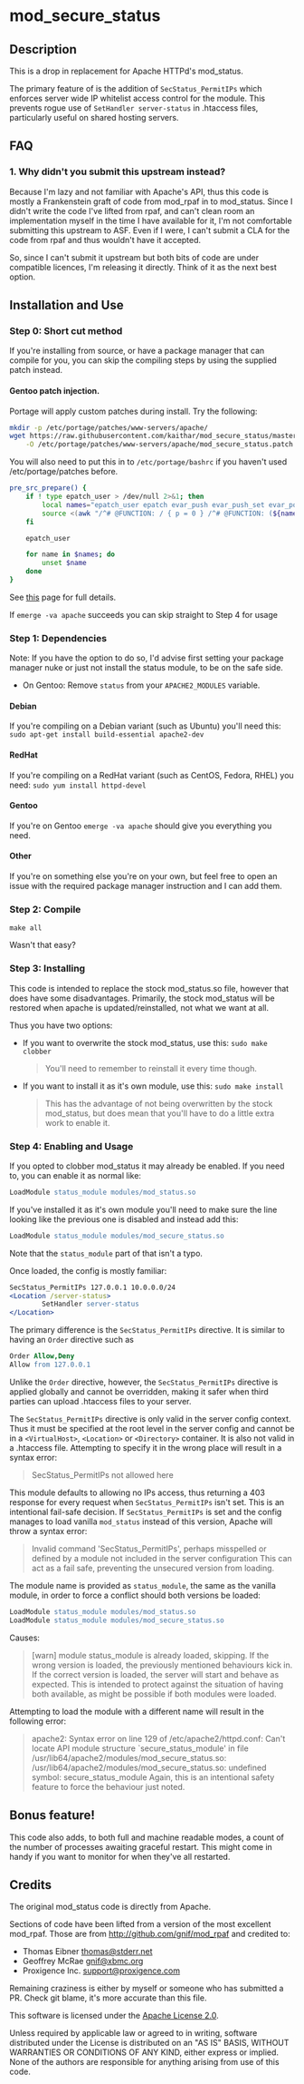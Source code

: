# mod_secure_status
## Description
This is a drop in replacement for Apache HTTPd's mod_status.

The primary feature of is the addition of `SecStatus_PermitIPs` which enforces
server wide IP whitelist access control for the module.  This prevents rogue
use of `SetHandler server-status` in .htaccess files, particularly useful on
shared hosting servers.

## FAQ
### 1. Why didn't you submit this upstream instead?
Because I'm lazy and not familiar with Apache's API, thus this code is mostly
a Frankenstein graft of code from mod_rpaf in to mod_status.
Since I didn't write the code I've lifted from rpaf, and can't clean room an
implementation myself in the time I have available for it, I'm not comfortable
submitting this upstream to ASF.  Even if I were, I can't submit a CLA for the
code from rpaf and thus wouldn't have it accepted.

So, since I can't submit it upstream but both bits of code are under compatible
licences, I'm releasing it directly.  Think of it as the next best option.

## Installation and Use
### Step 0: Short cut method
If you're installing from source, or have a package manager that can compile for
you, you can skip the compiling steps by using the supplied patch instead.

#### Gentoo patch injection.
Portage will apply custom patches during install.  Try the following:

```bash
mkdir -p /etc/portage/patches/www-servers/apache/
wget https://raw.githubusercontent.com/kaithar/mod_secure_status/master/mod_secure_status.patch \
    -O /etc/portage/patches/www-servers/apache/mod_secure_status.patch
```

You will also need to put this in to `/etc/portage/bashrc` if you haven't used
/etc/portage/patches before.
```bash
pre_src_prepare() {
    if ! type epatch_user > /dev/null 2>&1; then
        local names="epatch_user epatch evar_push evar_push_set evar_pop estack_push estack_pop"
        source <(awk "/^# @FUNCTION: / { p = 0 } /^# @FUNCTION: (${names// /|})\$/ { p = 1; } p { print  }" /usr/portage/eclass/eutils.eclass)
    fi

    epatch_user

    for name in $names; do
        unset $name
    done
}
```
See [this](http://wiki.gentoo.org/wiki//etc/portage/patches) page for full details.

If `emerge -va apache` succeeds you can skip straight to Step 4 for usage

### Step 1: Dependencies
Note: If you have the option to do so, I'd advise first setting your package
manager nuke or just not install the status module, to be on the safe side.

- On Gentoo: Remove `status` from your `APACHE2_MODULES` variable.

#### Debian
If you're compiling on a Debian variant (such as Ubuntu) you'll need this:
`sudo apt-get install build-essential apache2-dev`

#### RedHat
If you're compiling on a RedHat variant (such as CentOS, Fedora, RHEL) you need:
`sudo yum install httpd-devel`

#### Gentoo
If you're on Gentoo `emerge -va apache` should give you everything you need.

#### Other
If you're on something else you're on your own, but feel free to open an issue
with the required package manager instruction and I can add them.

### Step 2: Compile
`make all`

Wasn't that easy?

### Step 3: Installing

This code is intended to replace the stock mod_status.so file, however that does
have some disadvantages.  Primarily, the stock mod_status will be restored when
apache is updated/reinstalled, not what we want at all.

Thus you have two options:

- If you want to overwrite the stock mod_status, use this:
  `sudo make clobber`
  > You'll need to remember to reinstall it every time though.

- If you want to install it as it's own module, use this:
  `sudo make install`
  > This has the advantage of not being overwritten by the stock mod_status,
  but does mean that you'll have to do a little extra work to enable it.

### Step 4: Enabling and Usage

If you opted to clobber mod_status it may already be enabled.
If you need to, you can enable it as normal like:
```apache
LoadModule status_module modules/mod_status.so
```

If you've installed it as it's own module you'll need to make sure the line
looking like the previous one is disabled and instead add this:
```apache
LoadModule status_module modules/mod_secure_status.so
```

Note that the `status_module` part of that isn't a typo.

Once loaded, the config is mostly familiar:
```apache
SecStatus_PermitIPs 127.0.0.1 10.0.0.0/24
<Location /server-status>
        SetHandler server-status
</Location>
```

The primary difference is the `SecStatus_PermitIPs` directive.  It is similar to
having an `Order` directive such as
```apache
Order Allow,Deny
Allow from 127.0.0.1
```
Unlike the `Order` directive, however, the `SecStatus_PermitIPs` directive is
applied globally and cannot be overridden, making it safer when third parties
can upload .htaccess files to your server.

The `SecStatus_PermitIPs` directive is only valid in the server config context.
Thus it must be specified at the root level in the server config and cannot be
in a `<VirtualHost>`, `<Location>` or `<Directory>` container.  It is also not
valid in a .htaccess file.
Attempting to specify it in the wrong place will result in a syntax error:
> SecStatus_PermitIPs not allowed here

This module defaults to allowing no IPs access, thus returning a 403 response
for every request when `SecStatus_PermitIPs` isn't set.  This is an intentional
fail-safe decision.
If `SecStatus_PermitIPs` is set and the config manages to load vanilla
`mod_status` instead of this version, Apache will throw a syntax error:
> Invalid command 'SecStatus_PermitIPs', perhaps misspelled or defined by a module not included in the server configuration
This can act as a fail safe, preventing the unsecured version from loading.

The module name is provided as `status_module`, the same as the vanilla module,
in order to force a conflict should both versions be loaded:
```apache
LoadModule status_module modules/mod_status.so
LoadModule status_module modules/mod_secure_status.so
```
Causes:
> [warn] module status_module is already loaded, skipping.
If the wrong version is loaded, the previously mentioned behaviours kick in.
If the correct version is loaded, the server will start and behave as expected.
This is intended to protect against the situation of having both available, as
might be possible if both modules were loaded.

Attempting to load the module with a different name will result in the following
error:
> apache2: Syntax error on line 129 of /etc/apache2/httpd.conf: Can't locate API module structure `secure_status_module' in file /usr/lib64/apache2/modules/mod_secure_status.so: /usr/lib64/apache2/modules/mod_secure_status.so: undefined symbol: secure_status_module
Again, this is an intentional safety feature to force the behaviour just noted.

## Bonus feature!

This code also adds, to both full and machine readable modes, a count of the
number of processes awaiting graceful restart.  This might come in handy if you
want to monitor for when they've all restarted.

## Credits

The original mod_status code is directly from Apache.

Sections of code have been lifted from a version of the most excellent mod_rpaf.
Those are from http://github.com/gnif/mod_rpaf and credited to:

* Thomas Eibner <thomas@stderr.net>
* Geoffrey McRae <gnif@xbmc.org>
* Proxigence Inc. <support@proxigence.com>

Remaining craziness is either by myself or someone who has submitted a PR.
Check git blame, it's more accurate than this file.

This software is licensed under the [Apache License 2.0](http://www.apache.org/licenses/LICENSE-2.0).

Unless required by applicable law or agreed to in writing, software
distributed under the License is distributed on an "AS IS" BASIS,
WITHOUT WARRANTIES OR CONDITIONS OF ANY KIND, either express or implied.
None of the authors are responsible for anything arising from use of this code.
